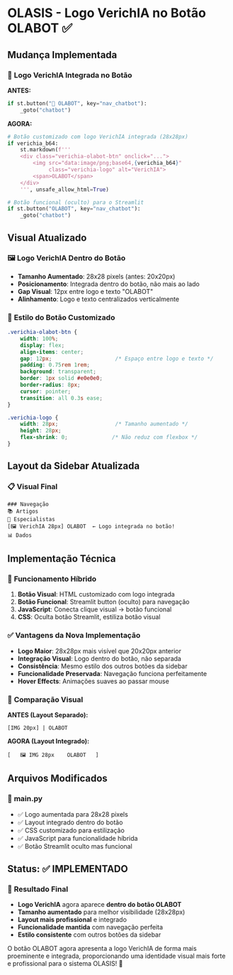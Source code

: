 # OLASIS - Logo VerichIA no Botão OLABOT ✅

## Mudança Implementada

### 🎯 **Logo VerichIA Integrada no Botão**

**ANTES:**
```python
if st.button("🤖 OLABOT", key="nav_chatbot"):
    _goto("chatbot")
```

**AGORA:**
```python
# Botão customizado com logo VerichIA integrada (28x28px)
if verichia_b64:
    st.markdown(f'''
    <div class="verichia-olabot-btn" onclick="...">
        <img src="data:image/png;base64,{verichia_b64}" 
             class="verichia-logo" alt="VerichIA">
        <span>OLABOT</span>
    </div>
    ''', unsafe_allow_html=True)

# Botão funcional (oculto) para o Streamlit
if st.button("OLABOT", key="nav_chatbot"):
    _goto("chatbot")
```

## Visual Atualizado

### 🖼️ **Logo VerichIA Dentro do Botão**
- **Tamanho Aumentado**: 28x28 pixels (antes: 20x20px)
- **Posicionamento**: Integrada dentro do botão, não mais ao lado
- **Gap Visual**: 12px entre logo e texto "OLABOT"
- **Alinhamento**: Logo e texto centralizados verticalmente

### 🎨 **Estilo do Botão Customizado**
```css
.verichia-olabot-btn {
    width: 100%;
    display: flex;
    align-items: center;
    gap: 12px;                    /* Espaço entre logo e texto */
    padding: 0.75rem 1rem;
    background: transparent;
    border: 1px solid #e0e0e0;
    border-radius: 8px;
    cursor: pointer;
    transition: all 0.3s ease;
}

.verichia-logo {
    width: 28px;                  /* Tamanho aumentado */
    height: 28px;
    flex-shrink: 0;              /* Não reduz com flexbox */
}
```

## Layout da Sidebar Atualizada

### 📋 **Visual Final**
```
### Navegação
📚 Artigos
👥 Especialistas  
[🖼️ VerichIA 28px] OLABOT  ← Logo integrada no botão!
📊 Dados
```

## Implementação Técnica

### 🔧 **Funcionamento Híbrido**
1. **Botão Visual**: HTML customizado com logo integrada
2. **Botão Funcional**: Streamlit button (oculto) para navegação
3. **JavaScript**: Conecta clique visual → botão funcional
4. **CSS**: Oculta botão Streamlit, estiliza botão visual

### ✅ **Vantagens da Nova Implementação**
- **Logo Maior**: 28x28px mais visível que 20x20px anterior
- **Integração Visual**: Logo dentro do botão, não separada
- **Consistência**: Mesmo estilo dos outros botões da sidebar
- **Funcionalidade Preservada**: Navegação funciona perfeitamente
- **Hover Effects**: Animações suaves ao passar mouse

### 🎯 **Comparação Visual**

**ANTES (Layout Separado):**
```
[IMG 20px] | OLABOT
```

**AGORA (Layout Integrado):**
```
[   🖼️ IMG 28px    OLABOT   ]
```

## Arquivos Modificados

### 📝 **main.py**
- ✅ Logo aumentada para 28x28 pixels
- ✅ Layout integrado dentro do botão
- ✅ CSS customizado para estilização
- ✅ JavaScript para funcionalidade híbrida
- ✅ Botão Streamlit oculto mas funcional

## Status: ✅ IMPLEMENTADO

### 🚀 **Resultado Final**
- **Logo VerichIA** agora aparece **dentro do botão OLABOT**
- **Tamanho aumentado** para melhor visibilidade (28x28px)
- **Layout mais profissional** e integrado
- **Funcionalidade mantida** com navegação perfeita
- **Estilo consistente** com outros botões da sidebar

O botão OLABOT agora apresenta a logo VerichIA de forma mais proeminente e integrada, proporcionando uma identidade visual mais forte e profissional para o sistema OLASIS! 🎉
